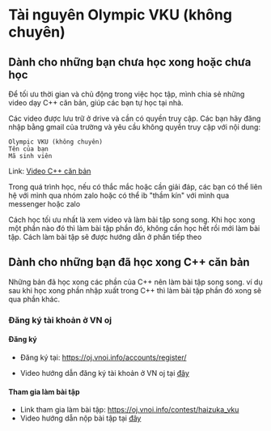 # Tài nguyên Olympic  VKU (không chuyên)

## Dành cho những bạn chưa học xong hoặc chưa học

Để tối ưu thời gian và chủ động trong việc học tập, mình chia sẻ những video dạy C++ căn bản, giúp các bạn tự học tại nhà.

Các video được lưu trữ ở drive và cần có quyền truy cập. Các bạn hãy đăng nhập bằng gmail của trường và yêu cầu không quyền truy cập với nội dung:

```
Olympic VKU (không chuyên)
Tên của bạn
Mã sinh viên
```

Link: [Video C++ căn bản](https://drive.google.com/drive/folders/1WqCB3c_LbMJu8qfGIeD6wS2NlLqxbjYC?usp=drive_link)

Trong quá trình học, nếu có thắc mắc hoặc cần giải đáp, các bạn có thể liên hệ với mình qua nhóm zalo hoặc có thể ib "thầm kín" với mình qua messenger hoặc zalo

Cách học tối ưu nhất là xem video và làm bài tập song song. Khi học xong một phần nào đó thì làm bài tập phần đó, không cần học hết rồi mới làm bài tập. Cách làm bài tập sẽ được hướng dẫn ở phần tiếp theo

## Dành cho những bạn đã học xong C++ căn bản

Những bản đã học xong các phần của C++ nên làm bài tập song song. ví dụ sau khi học xong phần nhập xuất trong C++ thì làm bài tập phần đó xong sẽ qua phần khác.

### Đăng ký tài khoản ở VN oj

#### Đăng ký 

- Đăng ký tại: https://oj.vnoi.info/accounts/register/

- Video hướng dẫn đăng ký tài khoản ở VN oj tại [đây](https://drive.google.com/file/d/1EhrtN05MIVu4wSYFCDXWSSDBp9HlII1b/view)

#### Tham gia làm bài tập

- Link tham gia làm bài tập: https://oj.vnoi.info/contest/haizuka_vku
- Video hướng dẫn nộp bài tập tại [đây](https://drive.google.com/file/d/1EhrtN05MIVu4wSYFCDXWSSDBp9HlII1b/view)



